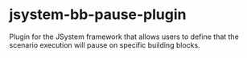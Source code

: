 # jsystem-bb-pause-plugin
Plugin for the JSystem framework that allows users to define that the scenario execution will pause on specific building blocks.
